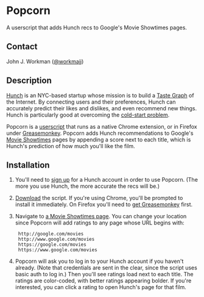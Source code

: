 Popcorn
====================

A userscript that adds Hunch recs to Google's Movie Showtimes pages.

Contact
-------

John J. Workman ([@workmajj](https://twitter.com/workmajj))

Description
-----------

[Hunch](http://hunch.com/) is an NYC-based startup whose mission is to build a [Taste Graph](http://blog.hunch.com/?p=47384) of the Internet. By connecting users and their preferences, Hunch can accurately predict their likes and dislikes, and even recommend new things. Hunch is particularly good at overcoming the [cold-start problem](http://en.wikipedia.org/wiki/Cold_start).

Popcorn is a [userscript](http://wiki.greasespot.net/User_script) that runs as a native Chrome extension, or in Firefox under [Greasemonkey](http://www.greasespot.net/). Popcorn adds Hunch recommendations to Google's [Movie Showtimes](http://www.google.com/movies) pages by appending a score next to each title, which is Hunch's prediction of how much you'll like the film.

Installation
------------

1. You'll need to [sign up](http://hunch.com/people/create-account/) for a Hunch account in order to use Popcorn. (The more you use Hunch, the more accurate the recs will be.)

2. [Download](https://github.com/workmajj/popcorn/raw/master/popcorn.user.js) the script. If you're using Chrome, you'll be prompted to install it immediately. On Firefox you'll need to [get Greasemonkey](https://addons.mozilla.org/en-US/firefox/addon/greasemonkey/) first.

3. Navigate to [a Movie Showtimes page](http://www.google.com/movies?near=11205). You can change your location since Popcorn will add ratings to any page whose URL begins with:

        http://google.com/movies
        http://www.google.com/movies
        https://google.com/movies
        https://www.google.com/movies

4. Popcorn will ask you to log in to your Hunch account if you haven't already. (Note that credentials are sent in the clear, since the script uses basic auth to log in.) Then you'll see ratings load next to each title. The ratings are color-coded, with better ratings appearing bolder. If you're interested, you can click a rating to open Hunch's page for that film.

